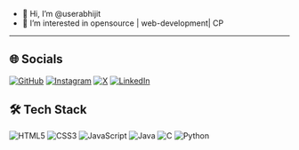 - 👋 Hi, I’m @userabhijit
- 👀 I’m interested in opensource | web-development| CP
<!--- 🌱 I’m currently learning 
- 💞️ I’m looking to collaborate on ...
--->

 

---


## 🌐 Socials

[![GitHub](https://img.shields.io/badge/GitHub-181717?style=for-the-badge&logo=github&logoColor=white)](https://github.com/userabhijit)
[![Instagram](https://img.shields.io/badge/Instagram-E4405F?style=for-the-badge&logo=instagram&logoColor=white)](https://www.instagram.com/)
[![X](https://img.shields.io/badge/X-000000?style=for-the-badge&logo=x&logoColor=white)](https://x.com/)
[![LinkedIn](https://img.shields.io/badge/LinkedIn-0A66C2?style=for-the-badge&logo=linkedin&logoColor=white)](https://www.linkedin.com/in/your-username/)

## 🛠️ Tech Stack

<p align="left">
	<img src="https://img.shields.io/badge/HTML5-E34F26?style=for-the-badge&logo=html5&logoColor=white" alt="HTML5" />
	<img src="https://img.shields.io/badge/CSS3-1572B6?style=for-the-badge&logo=css3&logoColor=white" alt="CSS3" />
	<img src="https://img.shields.io/badge/JavaScript-F7DF1E?style=for-the-badge&logo=javascript&logoColor=black" alt="JavaScript" />
	<img src="https://img.shields.io/badge/Java-007396?style=for-the-badge&logo=java&logoColor=white" alt="Java" />
	<img src="https://img.shields.io/badge/C-00599C?style=for-the-badge&logo=c&logoColor=white" alt="C" />
	<img src="https://img.shields.io/badge/Python-3776AB?style=for-the-badge&logo=python&logoColor=white" alt="Python" />
</p>





<!---
userabhijit/userabhijit is a ✨ special ✨ repository because its `README.md` (this file) appears on your GitHub profile.
You can click the Preview link to take a look at your changes.
--->
